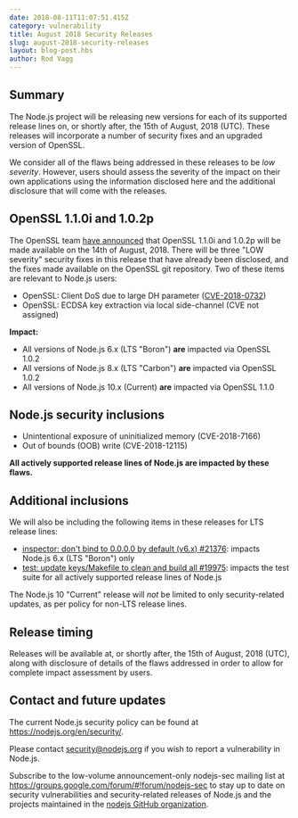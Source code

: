 ```yaml
---
date: 2018-08-11T11:07:51.415Z
category: vulnerability
title: August 2018 Security Releases
slug: august-2018-security-releases
layout: blog-post.hbs
author: Rod Vagg
---
```


## Summary

The Node.js project will be releasing new versions for each of its supported release lines on, or shortly after, the 15th of August, 2018 (UTC). These releases will incorporate a number of security fixes and an upgraded version of OpenSSL.

We consider all of the flaws being addressed in these releases to be _low severity_. However, users should assess the severity of the impact on their own applications using the information disclosed here and the additional disclosure that will come with the releases.

## OpenSSL 1.1.0i and 1.0.2p

The OpenSSL team [have announced](https://mta.openssl.org/pipermail/openssl-announce/2018-August/000129.html) that OpenSSL 1.1.0i and 1.0.2p will be made available on the 14th of August, 2018. There will be three "LOW severity" security fixes in this release that have already been disclosed, and the fixes made available on the OpenSSL git repository. Two of these items are relevant to Node.js users:

* OpenSSL: Client DoS due to large DH parameter ([CVE-2018-0732](https://www.openssl.org/news/secadv/20180612.txt))
* OpenSSL: ECDSA key extraction via local side-channel (CVE not assigned)

**Impact:**

* All versions of Node.js 6.x (LTS "Boron") **are** impacted via OpenSSL 1.0.2
* All versions of Node.js 8.x (LTS "Carbon") **are** impacted via OpenSSL 1.0.2
* All versions of Node.js 10.x (Current) **are** impacted via OpenSSL 1.1.0

## Node.js security inclusions

* Unintentional exposure of uninitialized memory (CVE-2018-7166)
* Out of bounds (OOB) write (CVE-2018-12115)

**All actively supported release lines of Node.js are impacted by these flaws.**

## Additional inclusions

We will also be including the following items in these releases for LTS release lines:

* [inspector: don't bind to 0.0.0.0 by default (v6.x) #21376](https://github.com/nodejs/node/pull/21376): impacts Node.js 6.x (LTS "Boron") only
* [test: update keys/Makefile to clean and build all #19975](https://github.com/nodejs/node/pull/19975): impacts the test suite for all actively supported release lines of Node.js

The Node.js 10 "Current" release will _not_ be limited to only security-related updates, as per policy for non-LTS release lines.

## Release timing

Releases will be available at, or shortly after, the 15th of August, 2018 (UTC), along with disclosure of details of the flaws addressed in order to allow for complete impact assessment by users.

## Contact and future updates

The current Node.js security policy can be found at https://nodejs.org/en/security/.

Please contact security@nodejs.org if you wish to report a vulnerability in Node.js.

Subscribe to the low-volume announcement-only nodejs-sec mailing list at https://groups.google.com/forum/#!forum/nodejs-sec to stay up to date on security vulnerabilities and security-related releases of Node.js and the projects maintained in the [nodejs GitHub organization](https://github.com/nodejs/).


